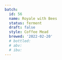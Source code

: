 ```yaml
---
batch:
  id: 56
  name: Royale with Bees
  status: ferment
  draft: false
  style: Coffee Mead
  brewed: '2022-02-20'
  # bottled: 
  # abv: 
  # ibu: 
---
```

